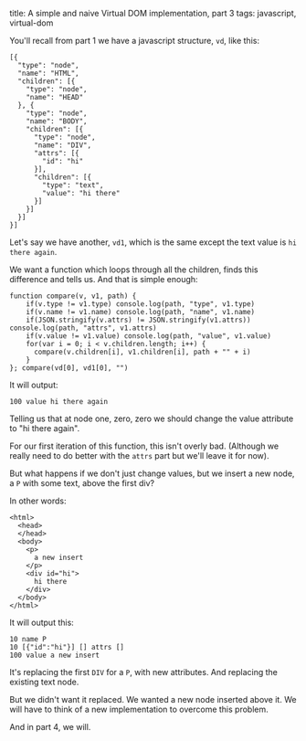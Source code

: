 title: A simple and naive Virtual DOM implementation, part 3
tags: javascript, virtual-dom

You'll recall from part 1 we have a javascript structure, `vd`, like this:

```
[{
  "type": "node",
  "name": "HTML",
  "children": [{
    "type": "node",
    "name": "HEAD"
  }, {
    "type": "node",
    "name": "BODY",
    "children": [{
      "type": "node",
      "name": "DIV",
      "attrs": [{
        "id": "hi"
      }],
      "children": [{
        "type": "text",
        "value": "hi there"
      }]
    }]
  }]
}]
```

Let's say we have another, `vd1`, which is the same except the text value is `hi there again`.

We want a function which loops through all the children, finds this difference and tells us. And that is simple enough:

```
function compare(v, v1, path) {
    if(v.type != v1.type) console.log(path, "type", v1.type)
    if(v.name != v1.name) console.log(path, "name", v1.name)
    if(JSON.stringify(v.attrs) != JSON.stringify(v1.attrs)) console.log(path, "attrs", v1.attrs)
    if(v.value != v1.value) console.log(path, "value", v1.value)
    for(var i = 0; i < v.children.length; i++) {
      compare(v.children[i], v1.children[i], path + "" + i)
    }
}; compare(vd[0], vd1[0], "")
```

It will output:

```
100 value hi there again
```

Telling us that at node one, zero, zero we should change the value attribute to "hi there again".

For our first iteration of this function, this isn't overly bad. (Although we really need to do better with the `attrs` part but we'll leave it for now).

But what happens if we don't just change values, but we insert a new node, a `P` with some text, above the first div? 

In other words:

```
<html>
  <head>
  </head>
  <body>
    <p>
      a new insert
    </p>
    <div id="hi">
      hi there
    </div>
  </body>
</html>
```

It will output this:

```
10 name P
10 [{"id":"hi"}] [] attrs []
100 value a new insert
```

It's replacing the first `DIV` for a `P`, with new attributes. And replacing the existing text node.

But we didn't want it replaced. We wanted a new node inserted above it. We will have to think of a new implementation to overcome this problem.

And in part 4, we will.
